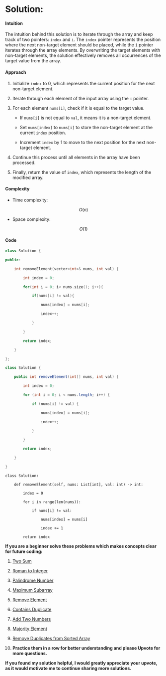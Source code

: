 # Solution:
#### Intuition
<!-- Describe your first thoughts on how to solve this problem. -->
The intuition behind this solution is to iterate through the array and keep track of two pointers: `index` and `i`. The `index` pointer represents the position where the next non-target element should be placed, while the `i` pointer iterates through the array elements. By overwriting the target elements with non-target elements, the solution effectively removes all occurrences of the target value from the array.
#### Approach
<!-- Describe your approach to solving the problem. -->
1. Initialize `index` to 0, which represents the current position for the next non-target element.
2. Iterate through each element of the input array using the `i` pointer.
3. For each element `nums[i]`, check if it is equal to the target value.
    - If `nums[i]` is not equal to `val`, it means it is a non-target element.
    - Set `nums[index]` to `nums[i]` to store the non-target element at the current `index` position.
    - Increment `index` by 1 to move to the next position for the next non-target element.
4. Continue this process until all elements in the array have been processed.
5. Finally, return the value of `index`, which represents the length of the modified array.

#### Complexity
- Time complexity:
<!-- Add your time complexity here, e.g. $$O(n)$$ -->
$$ O(n) $$
- Space complexity:
<!-- Add your space complexity here, e.g. $$O(n)$$ -->
$$ O(1) $$

#### Code
```cpp
class Solution {
public:
    int removeElement(vector<int>& nums, int val) {
        int index = 0;
        for(int i = 0; i< nums.size(); i++){
            if(nums[i] != val){
                nums[index] = nums[i];
                index++;
            }
        }
        return index;
    }
};
```
```Java
class Solution {
    public int removeElement(int[] nums, int val) {
        int index = 0;
        for (int i = 0; i < nums.length; i++) {
            if (nums[i] != val) {
                nums[index] = nums[i];
                index++;
            }
        }
        return index;
    }
}
```
```Python3
class Solution:
    def removeElement(self, nums: List[int], val: int) -> int:
        index = 0
        for i in range(len(nums)):
            if nums[i] != val:
                nums[index] = nums[i]
                index += 1
        return index
```




**If you are a beginner solve these problems which makes concepts clear for future coding:**
1. [Two Sum](https://leetcode.com/problems/two-sum/solutions/3619262/3-method-s-c-java-python-beginner-friendly/)
2. [Roman to Integer](https://leetcode.com/problems/roman-to-integer/solutions/3651672/best-method-c-java-python-beginner-friendly/)
3. [Palindrome Number](https://leetcode.com/problems/palindrome-number/solutions/3651712/2-method-s-c-java-python-beginner-friendly/)
4. [Maximum Subarray](https://leetcode.com/problems/maximum-subarray/solutions/3666304/beats-100-c-java-python-beginner-friendly/)
5. [Remove Element](https://leetcode.com/problems/remove-element/solutions/3670940/best-100-c-java-python-beginner-friendly/)
6. [Contains Duplicate](https://leetcode.com/problems/contains-duplicate/solutions/3672475/4-method-s-c-java-python-beginner-friendly/)
7. [Add Two Numbers](https://leetcode.com/problems/add-two-numbers/solutions/3675747/beats-100-c-java-python-beginner-friendly/)
8. [Majority Element](https://leetcode.com/problems/majority-element/solutions/3676530/3-methods-beats-100-c-java-python-beginner-friendly/)
9. [Remove Duplicates from Sorted Array](https://leetcode.com/problems/remove-duplicates-from-sorted-array/solutions/3676877/best-method-100-c-java-python-beginner-friendly/)
10. **Practice them in a row for better understanding and please Upvote for more questions.**


**If you found my solution helpful, I would greatly appreciate your upvote, as it would motivate me to continue sharing more solutions.**
